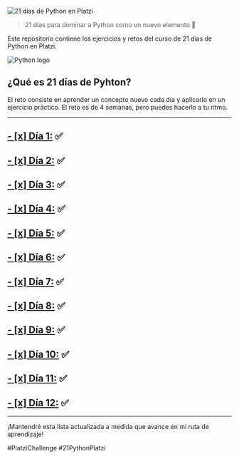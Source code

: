 ![21 días de Python en Platzi](https://i.imgur.com/QpNszHu.png)

> 21 días para dominar a Python como un nuevo elemento 🚀

Este repositorio contiene los ejercicios y retos del curso de 21 días de Python en Platzi.

![Python logo](https://i.imgur.com/W3pkado.png)

## ¿Qué es 21 días de Pyhton?
El reto consiste en aprender un concepto nuevo cada día y aplicarlo en un ejercicio práctico. El reto es de 4 semanas, pero puedes hacerlo a tu ritmo.

***

## [- [x] Día 1:](https://github.com/brayanrodallega/21-days-python-platzi/tree/main/dia1) ✅

## [- [x] Día 2:](https://github.com/brayanrodallega/21-days-python-platzi/tree/main/dia2) ✅

## [- [x] Día 3:](https://github.com/brayanrodallega/21-days-python-platzi/tree/main/dia3) ✅

## [- [x] Día 4:](https://github.com/brayanrodallega/21-days-python-platzi/tree/main/dia4) ✅

## [- [x] Día 5:](https://github.com/brayanrodallega/21-days-python-platzi/tree/main/dia5) ✅

## [- [x] Día 6:](https://github.com/brayanrodallega/21-days-python-platzi/tree/main/dia6) ✅

## [- [x] Día 7:](https://github.com/brayanrodallega/21-days-python-platzi/tree/main/dia7) ✅

## [- [x] Día 8:](https://github.com/brayanrodallega/21-days-python-platzi/tree/main/dia8) ✅

## [- [x] Día 9:](https://github.com/brayanrodallega/21-days-python-platzi/tree/main/dia9) ✅

## [- [x] Día 10:](https://github.com/brayanrodallega/21-days-python-platzi/tree/main/dia10) ✅

## [- [x] Día 11:](https://github.com/brayanrodallega/21-days-python-platzi/tree/main/dia11) ✅

## [- [x] Día 12:](https://github.com/brayanrodallega/21-days-python-platzi/tree/main/dia12) ✅

***

¡Mantendré esta lista actualizada a medida que avance en mi ruta de aprendizaje!

#PlatziChallenge #21PythonPlatzi